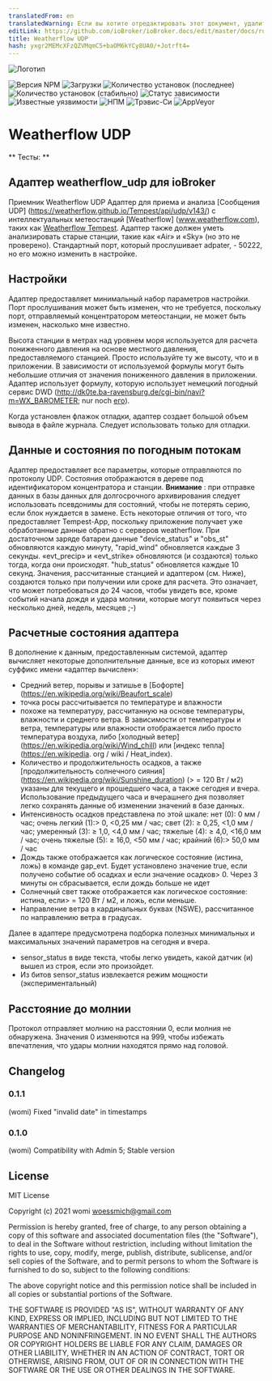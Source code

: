 ```yaml
---
translatedFrom: en
translatedWarning: Если вы хотите отредактировать этот документ, удалите поле «translationFrom», в противном случае этот документ будет снова автоматически переведен
editLink: https://github.com/ioBroker/ioBroker.docs/edit/master/docs/ru/adapterref/iobroker.weatherflow_udp/README.md
title: Weatherflow UDP
hash: yxgr2MEMcXFzQZVMqmC5+baOM6kYCy8UA0/+Jotrft4=
---
```

![Логотип](../../../en/adapterref/iobroker.weatherflow_udp/admin/weatherflow_udp.png)

![Версия NPM](http://img.shields.io/npm/v/iobroker.weatherflow_udp.svg)
![Загрузки](https://img.shields.io/npm/dm/iobroker.weatherflow_udp.svg)
![Количество установок (последнее)](http://iobroker.live/badges/weatherflow_udp-installed.svg)
![Количество установок (стабильно)](http://iobroker.live/badges/weatherflow_udp-stable.svg)
![Статус зависимости](https://img.shields.io/david/woessmich/iobroker.weatherflow_udp.svg)
![Известные уязвимости](https://snyk.io/test/github/woessmich/ioBroker.weatherflow_udp/badge.svg)
![НПМ](https://nodei.co/npm/iobroker.weatherflow_udp.png?downloads=true)
![Трэвис-Си](http://img.shields.io/travis/woessmich/ioBroker.weatherflow_udp/master.svg)
![AppVeyor](https://ci.appveyor.com/api/projects/status/github/woessmich/ioBroker.weatherflow_udp?branch=master&svg=true)

# Weatherflow UDP
** Тесты: **

## Адаптер weatherflow_udp для ioBroker
Приемник Weatherflow UDP Адаптер для приема и анализа [Сообщения UDP] (https://weatherflow.github.io/Tempest/api/udp/v143/) с интеллектуальных метеостанций [Weatherflow] (www.weatherflow.com), таких как [Weatherflow Tempest](https://weatherflow.com/tempest-weather-system/).
Адаптер также должен уметь анализировать старые станции, такие как «Air» и «Sky» (но это не проверено).
Стандартный порт, который прослушивает adpater, - 50222, но его можно изменить в настройке.

## Настройки
Адаптер предоставляет минимальный набор параметров настройки.
Порт прослушивания может быть изменен, что не требуется, поскольку порт, отправляемый концентратором метеостанции, не может быть изменен, насколько мне известно.

Высота станции в метрах над уровнем моря используется для расчета пониженного давления на основе местного давления, предоставляемого станцией. Просто используйте ту же высоту, что и в приложении. В зависимости от используемой формулы могут быть небольшие отличия от значения пониженного давления в приложении. Адаптер использует формулу, которую использует немецкий погодный сервис DWD (http://dk0te.ba-ravensburg.de/cgi-bin/navi?m=WX_BAROMETER; nur noch [его](https://www.symcon.de/forum/threads/6480-Relativen-Luftdruck-aus-absoluten-Luftdruck-errechnen)).

Когда установлен флажок отладки, адаптер создает большой объем вывода в файле журнала. Следует использовать только для отладки.

## Данные и состояния по погодным потокам
Адаптер предоставляет все параметры, которые отправляются по протоколу UDP. Состояния отображаются в дереве под идентификатором концентратора и станции. <b>Внимание</b> : при отправке данных в базы данных для долгосрочного архивирования следует использовать псевдонимы для состояний, чтобы не потерять серию, если блок нуждается в замене. Есть некоторые отличия от того, что предоставляет Tempest-App, поскольку приложение получает уже обработанные данные обратно с серверов weatherflow. При достаточном заряде батареи данные &quot;device_status&quot; и &quot;obs_st&quot; обновляются каждую минуту, &quot;rapid_wind&quot; обновляется каждые 3 секунды. «evt_precip» и «evt_strike» обновляются (и создаются) только тогда, когда они происходят. &quot;hub_status&quot; обновляется каждые 10 секунд. Значения, рассчитанные станцией и адаптером (см. Ниже), создаются только при получении или сроке для расчета. Это означает, что может потребоваться до 24 часов, чтобы увидеть все, кроме событий начала дождя и удара молнии, которые могут появиться через несколько дней, недель, месяцев ;-)

## Расчетные состояния адаптера
В дополнение к данным, предоставленным системой, адаптер вычисляет некоторые дополнительные данные, все из которых имеют суффикс имени «адаптер вычислен»:

- Средний ветер, порывы и затишье в [Бофорте] (https://en.wikipedia.org/wiki/Beaufort_scale)
- точка росы рассчитывается по температуре и влажности
- похоже на температуру, рассчитанную на основе температуры, влажности и среднего ветра. В зависимости от температуры и ветра, температуры или влажности отображается либо просто температура воздуха, либо [холодный ветер] (https://en.wikipedia.org/wiki/Wind_chill) или [индекс тепла] (https://en.wikipedia. org / wiki / Heat_index).
- Количество и продолжительность осадков, а также [продолжительность солнечного сияния] (https://en.wikipedia.org/wiki/Sunshine_duration) (> = 120 Вт / м2) указаны для текущего и прошедшего часа, а также сегодня и вчера. Использование предыдущего часа и вчерашнего дня позволяет легко сохранять данные об изменении значений в базе данных.
- Интенсивность осадков представлена по этой шкале: нет (0): 0 мм / час; очень легкий (1):> 0, <0,25 мм / час; свет (2): ≥ 0,25, <1,0 мм / час; умеренный (3): ≥ 1,0, <4,0 мм / час; тяжелые (4): ≥ 4,0, <16,0 мм / час; очень тяжелые (5): ≥ 16,0, <50 мм / час; крайний (6):> 50,0 мм / час
- Дождь также отображается как логическое состояние (истина, ложь) в команде gap_evt. Будет установлено значение true, если получено событие об осадках и если значение осадков> 0. Через 3 минуты он сбрасывается, если дождь больше не идет
- Солнечный свет также отображается как логическое состояние: истина, если> = 120 Вт / м2, и ложь, если меньше.
- Направление ветра в кардинальных буквах (NSWE), рассчитанное по направлению ветра в градусах.

Далее в адаптере предусмотрена подборка полезных минимальных и максимальных значений параметров на сегодня и вчера.

- sensor_status в виде текста, чтобы легко увидеть, какой датчик (и) вышел из строя, если это произойдет.
- Из битов sensor_status извлекается режим мощности (экспериментальный)

## Расстояние до молнии
Протокол отправляет молнию на расстоянии 0, если молния не обнаружена. Значения 0 изменяются на 999, чтобы избежать впечатления, что удары молнии находятся прямо над головой.

## Changelog
### 0.1.1
(womi) Fixed "invalid date" in timestamps 
### 0.1.0
(womi) Compatibility with Admin 5; Stable version

## License
MIT License

Copyright (c) 2021 womi <woessmich@gmail.com>

Permission is hereby granted, free of charge, to any person obtaining a copy
of this software and associated documentation files (the "Software"), to deal
in the Software without restriction, including without limitation the rights
to use, copy, modify, merge, publish, distribute, sublicense, and/or sell
copies of the Software, and to permit persons to whom the Software is
furnished to do so, subject to the following conditions:

The above copyright notice and this permission notice shall be included in all
copies or substantial portions of the Software.

THE SOFTWARE IS PROVIDED "AS IS", WITHOUT WARRANTY OF ANY KIND, EXPRESS OR
IMPLIED, INCLUDING BUT NOT LIMITED TO THE WARRANTIES OF MERCHANTABILITY,
FITNESS FOR A PARTICULAR PURPOSE AND NONINFRINGEMENT. IN NO EVENT SHALL THE
AUTHORS OR COPYRIGHT HOLDERS BE LIABLE FOR ANY CLAIM, DAMAGES OR OTHER
LIABILITY, WHETHER IN AN ACTION OF CONTRACT, TORT OR OTHERWISE, ARISING FROM,
OUT OF OR IN CONNECTION WITH THE SOFTWARE OR THE USE OR OTHER DEALINGS IN THE
SOFTWARE.